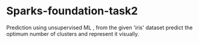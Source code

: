 # Sparks-foundation-task2
Prediction using unsupervised ML , from the given 'iris' dataset predict the optimum number of clusters and represent it visually.

